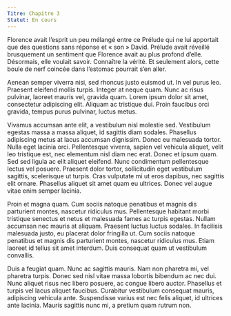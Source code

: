 ```yaml
---
Titre: Chapitre 3
Statut: En cours
---
```

Florence avait l’esprit un peu mélangé entre ce Prélude qui ne lui apportait que
des questions sans réponse et « son » David. Prélude avait réveillé brusquement
un sentiment que Florence avait au plus profond d’elle. Désormais, elle voulait
savoir. Connaître la vérité. Et seulement alors, cette boule de nerf coincée
dans l’estomac pourrait s’en aller.

Aenean semper viverra nisi, sed rhoncus justo euismod ut. In vel purus leo.
Praesent eleifend mollis turpis. Integer at neque quam. Nunc ac risus pulvinar,
laoreet mauris vel, gravida quam. Lorem ipsum dolor sit amet, consectetur
adipiscing elit. Aliquam ac tristique dui. Proin faucibus orci gravida, tempus
purus pulvinar, luctus metus.

Vivamus accumsan ante elit, a vestibulum nisl molestie sed. Vestibulum egestas
massa a massa aliquet, id sagittis diam sodales. Phasellus adipiscing metus at
lacus accumsan dignissim. Donec eu malesuada tortor. Nulla eget lacinia orci.
Pellentesque viverra, sapien vel vehicula aliquet, velit leo tristique est, nec
elementum nisl diam nec erat. Donec et ipsum quam. Sed sed ligula ac elit
aliquet eleifend. Nunc condimentum pellentesque lectus vel posuere. Praesent
dolor tortor, sollicitudin eget vestibulum sagittis, scelerisque ut turpis. Cras
vulputate mi ut eros dapibus, nec sagittis elit ornare. Phasellus aliquet sit
amet quam eu ultrices. Donec vel augue vitae enim semper lacinia.

Proin et magna quam. Cum sociis natoque penatibus et magnis dis parturient
montes, nascetur ridiculus mus. Pellentesque habitant morbi tristique senectus
et netus et malesuada fames ac turpis egestas. Nullam accumsan nec mauris at
aliquam. Praesent luctus luctus sodales. In facilisis malesuada justo, eu
placerat dolor fringilla ut. Cum sociis natoque penatibus et magnis dis
parturient montes, nascetur ridiculus mus. Etiam laoreet id tellus sit amet
interdum. Duis consequat quam ut vestibulum convallis.

Duis a feugiat quam. Nunc ac sagittis mauris. Nam non pharetra mi, vel pharetra
turpis. Donec sed nisl vitae massa lobortis bibendum ac nec dui. Nunc aliquet
risus nec libero posuere, ac congue libero auctor. Phasellus et turpis vel lacus
aliquet faucibus. Curabitur vestibulum consequat mauris, adipiscing vehicula
ante. Suspendisse varius est nec felis aliquet, id ultrices ante lacinia. Mauris
sagittis nunc mi, a pretium quam rutrum non.
